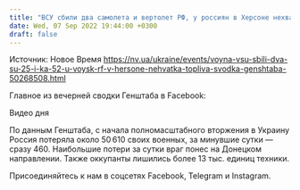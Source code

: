 ```yaml
---
title: "ВСУ сбили два самолета и вертолет РФ, у россиян в Херсоне нехватка топлива и боеприпасов — Генштаб"
date: Wed, 07 Sep 2022 19:44:00 +0300
draft: false
---
```

Источник: Новое Время https://nv.ua/ukraine/events/voyna-vsu-sbili-dva-su-25-i-ka-52-u-voysk-rf-v-hersone-nehvatka-topliva-svodka-genshtaba-50268508.html


Главное из вечерней сводки Генштаба в Facebook:

 Видео дня   

По данным Генштаба, с начала полномасштабного вторжения в Украину Россия потеряла около 50 610 своих военных, за минувшие сутки — сразу 460. Наибольшие потери за сутки враг понес на Донецком направлении. Также оккупанты лишились более 13 тыс. единиц техники.

Присоединяйтесь к нам в соцсетях Facebook, Telegram и Instagram.
